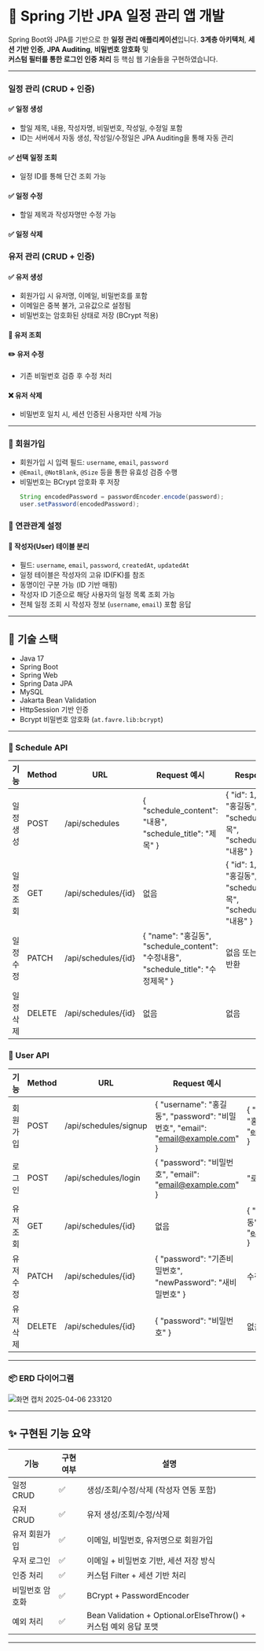 # 📅 Spring 기반 JPA 일정 관리 앱 개발

Spring Boot와 JPA를 기반으로 한 **일정 관리 애플리케이션**입니다. 
**3계층 아키텍처**, **세션 기반 인증**, **JPA Auditing**, **비밀번호 암호화** 및  
**커스텀 필터를 통한 로그인 인증 처리** 등 핵심 웹 기술들을 구현하였습니다.

---

### 일정 관리 (CRUD + 인증)

#### ✅  일정 생성
- 할일 제목, 내용, 작성자명, 비밀번호, 작성일, 수정일 포함
- ID는 서버에서 자동 생성, 작성일/수정일은 JPA Auditing을 통해 자동 관리

#### ✅ 선택 일정 조회
- 일정 ID를 통해 단건 조회 가능

#### ✅ 일정 수정
- 할일 제목과 작성자명만 수정 가능
  
#### ✅ 일정 삭제

### 유저 관리 (CRUD + 인증)

#### ✅ 유저 생성
- 회원가입 시 유저명, 이메일, 비밀번호를 포함
- 이메일은 중복 불가, 고유값으로 설정됨
- 비밀번호는 암호화된 상태로 저장 (BCrypt 적용)

#### 📄 유저 조회

#### ✏️ 유저 수정
- 기존 비밀번호 검증 후 수정 처리

#### ❌ 유저 삭제
- 비밀번호 일치 시, 세션 인증된 사용자만 삭제 가능

---

### 📝 회원가입

- 회원가입 시 입력 필드: `username`, `email`, `password`
- `@Email`, `@NotBlank`, `@Size` 등을 통한 유효성 검증 수행
- 비밀번호는 BCrypt 암호화 후 저장
  ```java
  String encodedPassword = passwordEncoder.encode(password);
  user.setPassword(encodedPassword);

### 🔗 연관관계 설정

#### 👤 작성자(User) 테이블 분리
- 필드: `username`, `email`, `password`, `createdAt`, `updatedAt`
- 일정 테이블은 작성자의 고유 ID(FK)를 참조
- 동명이인 구분 가능 (ID 기반 매핑)
- 작성자 ID 기준으로 해당 사용자의 일정 목록 조회 가능
- 전체 일정 조회 시 작성자 정보 (`username`, `email`) 포함 응답

---

## 🔧 기술 스택

- Java 17
- Spring Boot
- Spring Web
- Spring Data JPA
- MySQL
- Jakarta Bean Validation
- HttpSession 기반 인증
- Bcrypt 비밀번호 암호화 (`at.favre.lib:bcrypt`)

---

### 📅 Schedule API

| 기능       | Method | URL                   | Request 예시                                               | Response 예시                                                                                     | 상태 코드       |
|------------|--------|------------------------|------------------------------------------------------------|----------------------------------------------------------------------------------------------------|----------------|
| 일정 생성  | POST   | /api/schedules         | { "schedule_content": "내용", "schedule_title": "제목" }   | { "id": 1, "name": "홍길동", "scheduleTitle": "제목", "scheduleContent": "내용" }                  | 201 Created    |
| 일정 조회  | GET    | /api/schedules/{id}    | 없음                                    | { "id": 1, "name": "홍길동", "scheduleTitle": "제목", "scheduleContent": "내용" }                  | 200 OK         |
| 일정 수정  | PATCH  | /api/schedules/{id}    | { "name": "홍길동", "schedule_content": "수정내용", "schedule_title": "수정제목" } | 없음 또는 수정된 객체 반환                                                                       | 200 OK         |
| 일정 삭제  | DELETE | /api/schedules/{id}    | 없음                                   | 없음                                                                                               | 204 No Content |

### 👤 User API

| 기능       | Method | URL                        | Request 예시                                                                                         | Response 예시                                                                                         | 상태 코드       |
|------------|--------|-----------------------------|--------------------------------------------------------------------------------------------------------|--------------------------------------------------------------------------------------------------------|----------------|
| 회원가입   | POST   | /api/schedules/signup       | { "username": "홍길동", "password": "비밀번호", "email": "email@example.com" }                         | { "id": 1, "username": "홍길동", "email": "email@example.com" }                                       | 201 Created    |
| 로그인     | POST   | /api/schedules/login        | { "password": "비밀번호", "email": "email@example.com" }                                               | "로그인 되었습니다."                                                                                   | 200 OK         |
| 유저 조회  | GET    | /api/schedules/{id}         | 없음                                                                             | { "username": "홍길동", "email": "eamil@example.com" }                                                  | 200 OK         |
| 유저 수정  | PATCH  | /api/schedules/{id}         | { "password": "기존비밀번호", "newPassword": "새비밀번호" }                                           | 수정 성공 메시지                                                                            | 200 OK         |
| 유저 삭제  | DELETE | /api/schedules/{id}         | { "password": "비밀번호" }                                                                            | 없음                                                                                                   | 204 No Content |
---
### 📦 ERD 다이어그램

![화면 캡처 2025-04-06 233120](https://github.com/user-attachments/assets/bf7f027d-9492-4f64-8cf7-f01a1ad1eb78)

---
## ✨ 구현된 기능 요약

| 기능 | 구현 여부 | 설명 |
|------|-----------|------|
| 일정 CRUD | ✅ | 생성/조회/수정/삭제 (작성자 연동 포함) |
| 유저 CRUD | ✅ | 유저 생성/조회/수정/삭제 |
| 유저 회원가입 | ✅ | 이메일, 비밀번호, 유저명으로 회원가입 |
| 우저 로그인 | ✅ | 이메일 + 비밀번호 기반, 세션 저장 방식 |
| 인증 처리 | ✅ | 커스텀 Filter + 세션 기반 처리 |
| 비밀번호 암호화 | ✅ | BCrypt + PasswordEncoder |
예외 처리 | ✅ | Bean Validation + Optional.orElseThrow() + 커스텀 예외 응답 포맷 |

---
